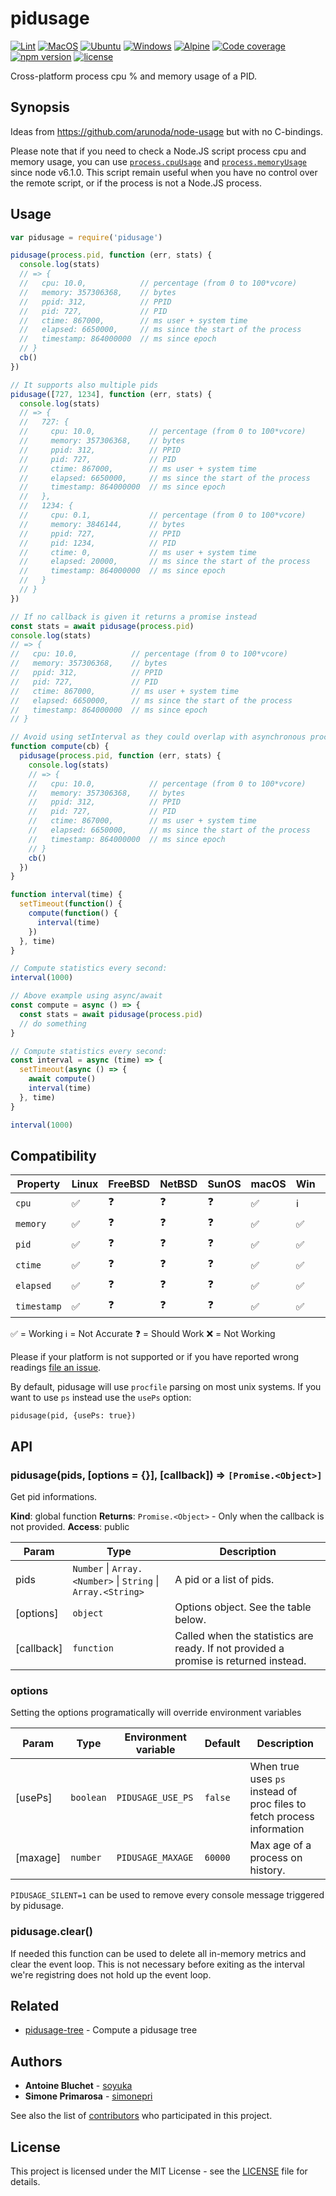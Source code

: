 # pidusage

[![Lint](https://github.com/soyuka/pidusage/workflows/lint/badge.svg?branch=main)](https://github.com/soyuka/pidusage/actions?query=workflow:lint+branch:main)
[![MacOS](https://github.com/soyuka/pidusage/workflows/test-macos/badge.svg?branch=main)](https://github.com/soyuka/pidusage/actions?query=workflow:test-macos+branch:main)
[![Ubuntu](https://github.com/soyuka/pidusage/workflows/linux/badge.svg?branch=main)](https://github.com/soyuka/pidusage/actions?query=workflow:linux+branch:main)
[![Windows](https://github.com/soyuka/pidusage/workflows/test-windows/badge.svg?branch=main)](https://github.com/soyuka/pidusage/actions?query=workflow:test-windows+branch:main)
[![Alpine](https://github.com/soyuka/pidusage/workflows/test-alpine/badge.svg?branch=main)](https://github.com/soyuka/pidusage/actions?query=workflow:test-alpine+branch:main)
[![Code coverage](https://img.shields.io/codecov/c/github/soyuka/pidusage/master.svg)](https://codecov.io/gh/soyuka/pidusage)
[![npm version](https://img.shields.io/npm/v/pidusage.svg)](https://www.npmjs.com/package/pidusage)
[![license](https://img.shields.io/github/license/soyuka/pidusage.svg)](https://github.com/soyuka/pidusage/tree/master/license)

Cross-platform process cpu % and memory usage of a PID.

## Synopsis

Ideas from https://github.com/arunoda/node-usage but with no C-bindings.

Please note that if you need to check a Node.JS script process cpu and memory usage, you can use [`process.cpuUsage`][node:cpuUsage] and [`process.memoryUsage`][node:memUsage] since node v6.1.0. This script remain useful when you have no control over the remote script, or if the process is not a Node.JS process.


## Usage

```js
var pidusage = require('pidusage')

pidusage(process.pid, function (err, stats) {
  console.log(stats)
  // => {
  //   cpu: 10.0,            // percentage (from 0 to 100*vcore)
  //   memory: 357306368,    // bytes
  //   ppid: 312,            // PPID
  //   pid: 727,             // PID
  //   ctime: 867000,        // ms user + system time
  //   elapsed: 6650000,     // ms since the start of the process
  //   timestamp: 864000000  // ms since epoch
  // }
  cb()
})

// It supports also multiple pids
pidusage([727, 1234], function (err, stats) {
  console.log(stats)
  // => {
  //   727: {
  //     cpu: 10.0,            // percentage (from 0 to 100*vcore)
  //     memory: 357306368,    // bytes
  //     ppid: 312,            // PPID
  //     pid: 727,             // PID
  //     ctime: 867000,        // ms user + system time
  //     elapsed: 6650000,     // ms since the start of the process
  //     timestamp: 864000000  // ms since epoch
  //   },
  //   1234: {
  //     cpu: 0.1,             // percentage (from 0 to 100*vcore)
  //     memory: 3846144,      // bytes
  //     ppid: 727,            // PPID
  //     pid: 1234,            // PID
  //     ctime: 0,             // ms user + system time
  //     elapsed: 20000,       // ms since the start of the process
  //     timestamp: 864000000  // ms since epoch
  //   }
  // }
})

// If no callback is given it returns a promise instead
const stats = await pidusage(process.pid)
console.log(stats)
// => {
//   cpu: 10.0,            // percentage (from 0 to 100*vcore)
//   memory: 357306368,    // bytes
//   ppid: 312,            // PPID
//   pid: 727,             // PID
//   ctime: 867000,        // ms user + system time
//   elapsed: 6650000,     // ms since the start of the process
//   timestamp: 864000000  // ms since epoch
// }

// Avoid using setInterval as they could overlap with asynchronous processing
function compute(cb) {
  pidusage(process.pid, function (err, stats) {
    console.log(stats)
    // => {
    //   cpu: 10.0,            // percentage (from 0 to 100*vcore)
    //   memory: 357306368,    // bytes
    //   ppid: 312,            // PPID
    //   pid: 727,             // PID
    //   ctime: 867000,        // ms user + system time
    //   elapsed: 6650000,     // ms since the start of the process
    //   timestamp: 864000000  // ms since epoch
    // }
    cb()
  })
}

function interval(time) {
  setTimeout(function() {
    compute(function() {
      interval(time)
    })
  }, time)
}

// Compute statistics every second:
interval(1000)

// Above example using async/await
const compute = async () => {
  const stats = await pidusage(process.pid)
  // do something
}

// Compute statistics every second:
const interval = async (time) => {
  setTimeout(async () => {
    await compute()
    interval(time)
  }, time)
}

interval(1000)
```

## Compatibility

| Property | Linux | FreeBSD | NetBSD | SunOS | macOS | Win | AIX | Alpine
| ---         | --- | --- | --- | --- | --- | --- | --- | --- |
| `cpu`       | ✅ | ❓ | ❓ | ❓ | ✅ | ℹ️ | ❓ | ✅ |
| `memory`    | ✅ | ❓ | ❓ | ❓ | ✅ | ✅ | ❓ | ✅ |
| `pid`       | ✅ | ❓ | ❓ | ❓ | ✅ | ✅ | ❓ | ✅ |
| `ctime`     | ✅ | ❓ | ❓ | ❓ | ✅ | ✅ | ❓ | ✅ |
| `elapsed`   | ✅ | ❓ | ❓ | ❓ | ✅ | ✅ | ❓ | ✅ |
| `timestamp` | ✅ | ❓ | ❓ | ❓ | ✅ | ✅ | ❓ | ✅ |

✅ = Working
ℹ️ = Not Accurate
❓ = Should Work
❌ = Not Working

Please if your platform is not supported or if you have reported wrong readings
[file an issue][new issue].

By default, pidusage will use `procfile` parsing on most unix systems. If you want to use `ps` instead use the `usePs` option:

```
pidusage(pid, {usePs: true})
```

## API

<a name="pidusage"></a>

### pidusage(pids, [options = {}], [callback]) ⇒ <code>[Promise.&lt;Object&gt;]</code>
Get pid informations.

**Kind**: global function
**Returns**: <code>Promise.&lt;Object&gt;</code> - Only when the callback is not provided.
**Access**: public

| Param | Type | Description |
| --- | --- | --- |
| pids | <code>Number</code> \| <code>Array.&lt;Number&gt;</code> \| <code>String</code> \| <code>Array.&lt;String&gt;</code> | A pid or a list of pids. |
| [options] | <code>object</code> | Options object. See the table below. |
| [callback] | <code>function</code> | Called when the statistics are ready. If not provided a promise is returned instead. |

### options

Setting the options programatically will override environment variables

| Param | Type | Environment variable | Default | Description |
| --- | --- | --- | --- | --- |
| [usePs] | <code>boolean</code> | `PIDUSAGE_USE_PS`| `false` | When true uses `ps` instead of proc files to fetch process information |
| [maxage] | <code>number</code> | `PIDUSAGE_MAXAGE`| `60000` | Max age of a process on history. |

`PIDUSAGE_SILENT=1` can be used to remove every console message triggered by pidusage.

### pidusage.clear()

If needed this function can be used to delete all in-memory metrics and clear the event loop. This is not necessary before exiting as the interval we're registring does not hold up the event loop.

## Related
- [pidusage-tree][gh:pidusage-tree] -
Compute a pidusage tree

## Authors
- **Antoine Bluchet** - [soyuka][github:soyuka]
- **Simone Primarosa** - [simonepri][github:simonepri]

See also the list of [contributors][contributors] who participated in this project.

## License
This project is licensed under the MIT License - see the [LICENSE][license] file for details.

<!-- Links -->
[new issue]: https://github.com/soyuka/pidusage/issues/new
[license]: https://github.com/soyuka/pidusage/tree/master/LICENSE
[contributors]: https://github.com/soyuka/pidusage/contributors

[github:soyuka]: https://github.com/soyuka
[github:simonepri]: https://github.com/simonepri

[gh:pidusage-tree]: https://github.com/soyuka/pidusage-tree

[node:cpuUsage]: https://nodejs.org/api/process.html#process_process_cpuusage_previousvalue
[node:memUsage]: https://nodejs.org/api/process.html#process_process_memoryusage

